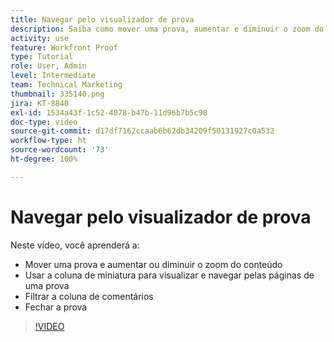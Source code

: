 ```yaml
---
title: Navegar pelo visualizador de prova
description: Saiba como mover uma prova, aumentar e diminuir o zoom do conteúdo, usar a coluna de miniatura, filtrar comentários de prova e muito mais no visualizador de provas do  [!DNL  Workfront] .
activity: use
feature: Workfront Proof
type: Tutorial
role: User, Admin
level: Intermediate
team: Technical Marketing
thumbnail: 335140.png
jira: KT-8840
exl-id: 1534a43f-1c52-4078-b47b-11d96b7b5c98
doc-type: video
source-git-commit: d17df7162ccaab6b62db34209f50131927c0a532
workflow-type: ht
source-wordcount: '73'
ht-degree: 100%

---
```


# Navegar pelo visualizador de prova

Neste vídeo, você aprenderá a:

* Mover uma prova e aumentar ou diminuir o zoom do conteúdo
* Usar a coluna de miniatura para visualizar e navegar pelas páginas de uma prova
* Filtrar a coluna de comentários
* Fechar a prova

>[!VIDEO](https://video.tv.adobe.com/v/3449855/?quality=12&learn=on&enablevpops&captions=por_br)

<!-- 
## Learn more
* Review a static proof
* Search within a proof
* Compare proofs
* Configure proofing viewer settings
* View the [!DNL Workfront] object associated with a proof
* Share a proof from the proofing viewer
* Print a proof summary within [!DNL Workfront]
-->
